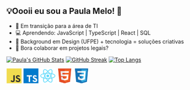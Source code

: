 
## 💡Oooii eu sou a Paula Melo! 🦆

- 🚀 Em transição para a área de TI  
- 💻 Aprendendo: JavaScript | TypeScript | React | SQL 
- 🎨 Background em Design (UFPE) + tecnologia = soluções criativas  
- 🤝 Bora colaborar em projetos legais?  

[![Paula's GitHub Stats](https://github-readme-stats.vercel.app/api?username=paulamelo2404&show_icons=true&theme=radical)](https://github.com/paulamelo2404) 
[![GitHub Streak](https://streak-stats.demolab.com?user=paulamelo2404&theme=radical&hide_border=true)](https://git.io/streak-stats)
[![Top Langs](https://github-readme-stats.vercel.app/api/top-langs/?username=paulamelo2404&layout=compact&theme=radical)](https://github.com/paulamelo2404)


<p align="left">
  <img src="https://raw.githubusercontent.com/devicons/devicon/master/icons/javascript/javascript-original.svg" alt="JavaScript" width="40" height="40"/>
  <img src="https://raw.githubusercontent.com/devicons/devicon/master/icons/typescript/typescript-original.svg" alt="TypeScript" width="40" height="40"/>
  <img src="https://raw.githubusercontent.com/devicons/devicon/master/icons/react/react-original.svg" alt="React" width="40" height="40"/>
  <img src="https://raw.githubusercontent.com/devicons/devicon/master/icons/html5/html5-original.svg" alt="HTML5" width="40" height="40"/>
  <img src="https://raw.githubusercontent.com/devicons/devicon/master/icons/css3/css3-original.svg" alt="CSS3" width="40" height="40"/>
</p>



